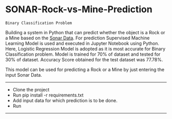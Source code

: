# SONAR-Rock-vs-Mine-Prediction

`Binary Classification Problem`

Building a system in Python that can predict whether the object is a Rock or a Mine based on the [Sonar Data](https://www.youtube.com/redirect?event=video_description&redir_token=QUFFLUhqblBfQVlvZ2g0TXJoNjE2TkJxd0x1eTBnTjJsUXxBQ3Jtc0trWXFfQ0x1ajEybEhUUHo2aFpzb1hZY3Q5eDBrSHRUTTVWaHV5S2x6TWpadi12cXFTQ0ppYWJ1MW5kbFhsc1hWaHR0V1ZEU1NRdkNQQ1ZscENDc1hjNkN5eGpHaTUwTE5iaFBDZEt0YVF0TG9WYWwxNA&q=https%3A%2F%2Fdrive.google.com%2Ffile%2Fd%2F1pQxtljlNVh0DHYg-Ye7dtpDTlFceHVfa%2Fview%3Fusp%3Ddrivesdk&v=fiz1ORTBGpY).
For prediction Supervised Machine Learning Model is used and executed in Jupyter Notebook using Python. Here, Logistic Regression Model is adopted as it is most accurate for Binary Classification problem.
Model is trained for 70% of dataset and tested for 30% of dataset. Accuracy Score obtained for the test dataset was 77.78%.


This model can be used for predicting a Rock or a Mine by just entering the input Sonar Data.

---

- Clone the project
- Run pip install -r requirements.txt
- Add input data for which prediction is to be done.
- Run

---

